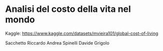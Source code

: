 # Analisi del costo della vita nel mondo

Kaggle: https://www.kaggle.com/datasets/mvieira101/global-cost-of-living

Sacchetto Riccardo
Andrea Spinelli
Davide Grigolo
